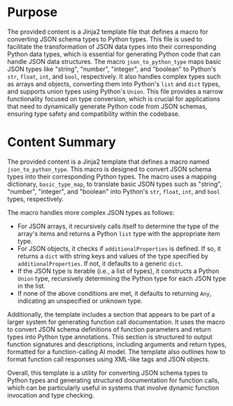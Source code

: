 # Purpose
The provided content is a Jinja2 template file that defines a macro for converting JSON schema types to Python types. This file is used to facilitate the transformation of JSON data types into their corresponding Python data types, which is essential for generating Python code that can handle JSON data structures. The macro `json_to_python_type` maps basic JSON types like "string", "number", "integer", and "boolean" to Python's `str`, `float`, `int`, and `bool`, respectively. It also handles complex types such as arrays and objects, converting them into Python's `list` and `dict` types, and supports union types using Python's `Union`. This file provides a narrow functionality focused on type conversion, which is crucial for applications that need to dynamically generate Python code from JSON schemas, ensuring type safety and compatibility within the codebase.
# Content Summary
The provided content is a Jinja2 template that defines a macro named `json_to_python_type`. This macro is designed to convert JSON schema types into their corresponding Python types. The macro uses a mapping dictionary, `basic_type_map`, to translate basic JSON types such as "string", "number", "integer", and "boolean" into Python's `str`, `float`, `int`, and `bool` types, respectively.

The macro handles more complex JSON types as follows:
- For JSON arrays, it recursively calls itself to determine the type of the array's items and returns a Python `list` type with the appropriate item type.
- For JSON objects, it checks if `additionalProperties` is defined. If so, it returns a `dict` with string keys and values of the type specified by `additionalProperties`. If not, it defaults to a generic `dict`.
- If the JSON type is iterable (i.e., a list of types), it constructs a Python `Union` type, recursively determining the Python type for each JSON type in the list.
- If none of the above conditions are met, it defaults to returning `Any`, indicating an unspecified or unknown type.

Additionally, the template includes a section that appears to be part of a larger system for generating function call documentation. It uses the macro to convert JSON schema definitions of function parameters and return types into Python type annotations. This section is structured to output function signatures and descriptions, including arguments and return types, formatted for a function-calling AI model. The template also outlines how to format function call responses using XML-like tags and JSON objects.

Overall, this template is a utility for converting JSON schema types to Python types and generating structured documentation for function calls, which can be particularly useful in systems that involve dynamic function invocation and type checking.
